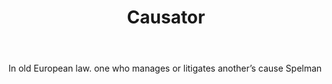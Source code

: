 ---
title: Causator
letter: C
permalink: "/definitions/bld-causator.html"
body: In old European law. one who manages or litigates another’s cause Spelman
published_at: '2018-07-07'
source: Black's Law Dictionary 2nd Ed (1910)
layout: post
---